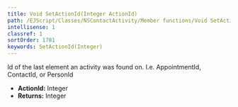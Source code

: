 ```yaml
---
title: Void SetActionId(Integer ActionId)
path: /EJScript/Classes/NSContactActivity/Member functions/Void SetActionId(Integer p_0)
intellisense: 1
classref: 1
sortOrder: 1781
keywords: SetActionId(Integer)
---
```



Id of the last element an activity was found on. I.e. AppointmentId, ContactId, or PersonId



* **ActionId:** Integer
* **Returns:** Integer


